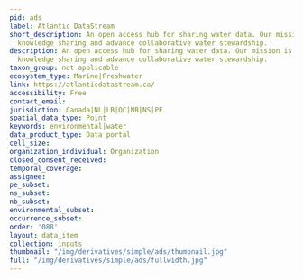 ```yaml
---
pid: ads
label: Atlantic DataStream
short_description: An open access hub for sharing water data. Our mission is to promote
  knowledge sharing and advance collaborative water stewardship.
description: An open access hub for sharing water data. Our mission is to promote
  knowledge sharing and advance collaborative water stewardship.
taxon_group: not applicable
ecosystem_type: Marine|Freshwater
link: https://atlanticdatastream.ca/
accessibility: Free
contact_email: 
jurisdiction: Canada|NL|LB|QC|NB|NS|PE
spatial_data_type: Point
keywords: environmental|water
data_product_type: Data portal
cell_size: 
organization_individual: Organization
closed_consent_received: 
temporal_coverage: 
assignee: 
pe_subset: 
ns_subset: 
nb_subset: 
environmental_subset: 
occurrence_subset: 
order: '088'
layout: data_item
collection: inputs
thumbnail: "/img/derivatives/simple/ads/thumbnail.jpg"
full: "/img/derivatives/simple/ads/fullwidth.jpg"
---
```

